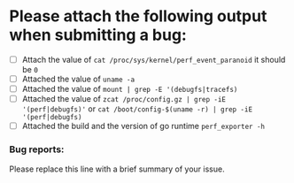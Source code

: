 # Please attach the following output when submitting a bug:
- [ ] Attach the value of `cat /proc/sys/kernel/perf_event_paranoid` it should be `0`
- [ ] Attached the value of `uname -a`
- [ ] Attached the value of `mount | grep -E '(debugfs|tracefs)`
- [ ] Attached the value of `zcat /proc/config.gz | grep -iE '(perf|debugfs)'` or `cat /boot/config-$(uname -r) | grep -iE '(perf|debugfs)`
- [ ] Attached the build and the version of go runtime `perf_exporter -h`

### Bug reports:
Please replace this line with a brief summary of your issue.
